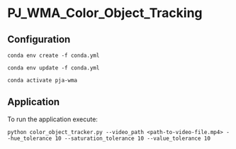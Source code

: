 # PJ_WMA_Color_Object_Tracking

## Configuration

```
conda env create -f conda.yml
```

```
conda env update -f conda.yml
```

```
conda activate pja-wma
```

## Application

To run the application execute:

```
python color_object_tracker.py --video_path <path-to-video-file.mp4> --hue_tolerance 10 --saturation_tolerance 10 --value_tolerance 10
```